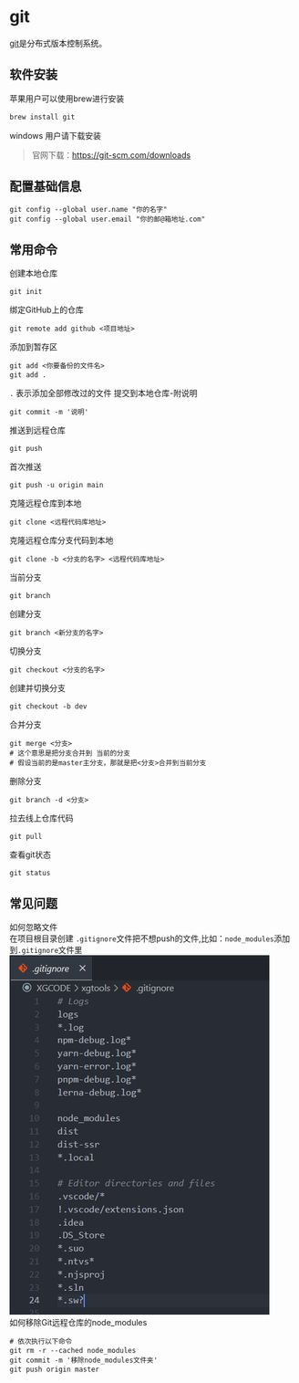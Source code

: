 # git
[git](https://git-scm.com/)是分布式版本控制系统。
## 软件安装
苹果用户可以使用brew进行安装
```bash
brew install git
```
windows 用户请下载安装 
> 官网下载：https://git-scm.com/downloads  
## 配置基础信息
```shell
git config --global user.name "你的名字"
git config --global user.email "你的邮@箱地址.com"
```
## 常用命令
创建本地仓库
```shell
git init        
```
绑定GitHub上的仓库
```shell
git remote add github <项目地址>
```
添加到暂存区 
```shell
git add <你要备份的文件名>
git add .  
```
`.` 表示添加全部修改过的文件
提交到本地仓库-附说明
```shell
git commit -m '说明'
```
推送到远程仓库
```shell
git push
```
首次推送
```shell
git push -u origin main
```
克隆远程仓库到本地  
```shell
git clone <远程代码库地址>
```
克隆远程仓库分支代码到本地  
```shell
git clone -b <分支的名字> <远程代码库地址>
```
当前分支
```shell
git branch
```
创建分支
```shell
git branch <新分支的名字>
```
切换分支
```shell
git checkout <分支的名字>
```
创建并切换分支
```shell
git checkout -b dev
```
合并分支
```shell
git merge <分支> 
# 这个意思是把分支合并到 当前的分支  
# 假设当前的是master主分支，那就是把<分支>合并到当前分支
```
删除分支
```shell
git branch -d <分支>
```
拉去线上仓库代码
```shell
git pull
```
查看git状态
```shell
git status
```
## 常见问题
如何忽略文件  
在项目根目录创建 `.gitignore`文件把不想push的文件,比如：`node_modules`添加到`.gitignore`文件里
![图 1](img/32b5b463aafc022319ba277ab72cc415b8cce4bc261f00a81790c5b4fad18532.png)  
如何移除Git远程仓库的node_modules
```shell
# 依次执行以下命令
git rm -r --cached node_modules
git commit -m '移除node_modules文件夹'
git push origin master
```